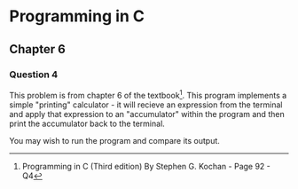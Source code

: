 # Programming in C
## Chapter 6
### Question 4

This problem is from chapter 6 of the textbook[^1]. This program implements a simple "printing" calculator - it will recieve an expression from the terminal and apply that expression to an "accumulator" within the program and then print the accumulator back to the terminal.

You may wish to run the program and compare its output.

[^1]: Programming in C (Third edition) By Stephen G. Kochan - Page 92 - Q4